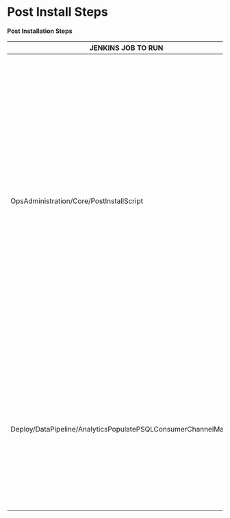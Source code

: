 # Post Install Steps

**Post Installation Steps**

| JENKINS JOB TO RUN                                              | GITHUB TAG                                                                                     | GITHUB REPO                                                                                                                  | COMMENTS                                                                                                                                                                                                                                                                                                                                                                          |
| --------------------------------------------------------------- | ---------------------------------------------------------------------------------------------- | ---------------------------------------------------------------------------------------------------------------------------- | --------------------------------------------------------------------------------------------------------------------------------------------------------------------------------------------------------------------------------------------------------------------------------------------------------------------------------------------------------------------------------- |
| OpsAdministration/Core/PostInstallScript                        | branch\_or\_tag: release-4.10.0\_RC1                                                           | [https://github.com/project-sunbird/sunbird-devops.git](https://github.com/project-sunbird/sunbird-devops.git)               | Creates the default forms, framework, users, channel, licenses etc. Please ensure you provide all the values that the job requires. You need to also ensure the script is successful by closely inspecting the output line by line on the Jenkins console log. You can also take a look at the script and API’s and create your own data if you don’t require the default values. |
| Deploy/DataPipeline/AnalyticsPopulatePSQLConsumerChannelMapping | release-4.10.5\_RC3, channel\_id: your sunbird organisation id, consumer\_id: kong consumer id | [https://github.com/project-sunbird/sunbird-data-pipeline.git](https://github.com/project-sunbird/sunbird-data-pipeline.git) | Adds kong consumer in postgres Analytics DB to whitelist some of the API’s. You can get the kong cosumer id by querying in postgres on kong db `select * from consumers where username = 'api-admin';`                                                                                                                                                                            |

